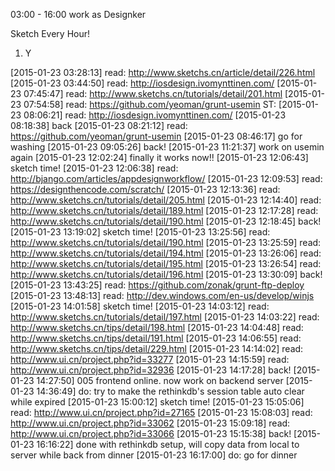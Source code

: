 03:00 - 16:00 work as Designker

Sketch Every Hour!

1. Y


[2015-01-23 03:28:13] read: http://www.sketchs.cn/article/detail/226.html
[2015-01-23 03:44:50] read: http://iosdesign.ivomynttinen.com/
[2015-01-23 07:45:47] read: http://www.sketchs.cn/tutorials/detail/201.html
[2015-01-23 07:54:58] read: https://github.com/yeoman/grunt-usemin
  ST: [2015-01-23 08:06:21] read: http://iosdesign.ivomynttinen.com/
  [2015-01-23 08:18:38] back
  [2015-01-23 08:21:12] read: https://github.com/yeoman/grunt-usemin
  [2015-01-23 08:46:17] go for washing
  [2015-01-23 09:05:26] back!
[2015-01-23 11:21:37] work on usemin again
[2015-01-23 12:02:24] finally it works now!!
  [2015-01-23 12:06:43] sketch time!
    [2015-01-23 12:06:38] read: http://bjango.com/articles/appdesignworkflow/
    [2015-01-23 12:09:53] read: https://designthencode.com/scratch/
    [2015-01-23 12:13:36] read: http://www.sketchs.cn/tutorials/detail/205.html
    [2015-01-23 12:14:40] read: http://www.sketchs.cn/tutorials/detail/189.html
    [2015-01-23 12:17:28] read: http://www.sketchs.cn/tutorials/detail/190.html
[2015-01-23 12:18:45] back!
  [2015-01-23 13:19:02] sketch time!
    [2015-01-23 13:25:56] read: http://www.sketchs.cn/tutorials/detail/190.html
    [2015-01-23 13:25:59] read: http://www.sketchs.cn/tutorials/detail/194.html
    [2015-01-23 13:26:06] read: http://www.sketchs.cn/tutorials/detail/195.html
    [2015-01-23 13:26:54] read: http://www.sketchs.cn/tutorials/detail/196.html
[2015-01-23 13:30:09] back!
  [2015-01-23 13:43:25] read: https://github.com/zonak/grunt-ftp-deploy
  [2015-01-23 13:48:13] read: http://dev.windows.com/en-us/develop/winjs
[2015-01-23 14:01:58] sketch time!
  [2015-01-23 14:03:12] read: http://www.sketchs.cn/tutorials/detail/197.html
  [2015-01-23 14:03:22] read: http://www.sketchs.cn/tips/detail/198.html
  [2015-01-23 14:04:48] read: http://www.sketchs.cn/tips/detail/191.html
  [2015-01-23 14:06:55] read: http://www.sketchs.cn/tips/detail/229.html
  [2015-01-23 14:14:02] read: http://www.ui.cn/project.php?id=33277
  [2015-01-23 14:15:59] read: http://www.ui.cn/project.php?id=32936
[2015-01-23 14:17:28] back!
[2015-01-23 14:27:50] 005 frontend online. now work on backend server
[2015-01-23 14:36:49] do: try to make the rethinkdb's session table auto clear while expired
  [2015-01-23 15:00:12] sketch time!
  [2015-01-23 15:05:06] read: http://www.ui.cn/project.php?id=27165
  [2015-01-23 15:08:03] read: http://www.ui.cn/project.php?id=33062
  [2015-01-23 15:09:18] read: http://www.ui.cn/project.php?id=33066
[2015-01-23 15:15:38] back!
[2015-01-23 16:16:22] done with rethinkdb setup, will copy data from local to server while back from dinner
[2015-01-23 16:17:00] do: go for dinner